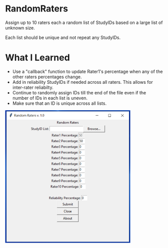 # RandomRaters
Assign up to 10 raters each a random list of StudyIDs based on a large list of unknown size. 

Each list should be unique and not repeat any StudyIDs.

# What I Learned
* Use a "callback" function to update Rater1's percentage when any of the other raters percentages change.
* Add in reliability StudyIDs if needed across all raters. This allows for inter-rater reliabilty.
* Continue to randomly assign IDs till the end of the file even if the number of IDs in each list is uneven.
* Make sure that an ID is unique across all lists.

<img src="images/RandomRater_image.PNG" width="400">
